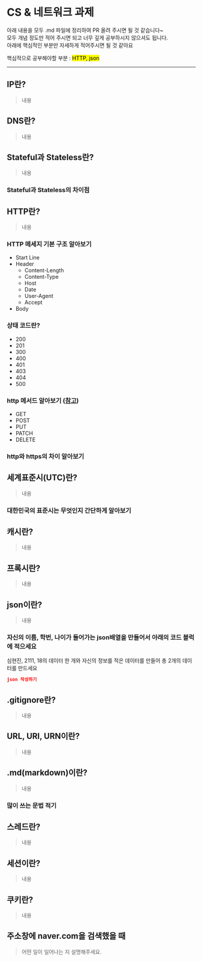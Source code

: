 # CS & 네트워크 과제

아래 내용을 모두 .md 파일에 정리하여 PR 올려 주시면 될 것 같습니다~<br>
모두 개념 정도만 적어 주시면 되고 너무 깊게 공부하시지 않으셔도 됩니다.<br>
아래에 핵심적인 부분만 자세하게 적어주시면 될 것 같아요<br>

핵심적으로 공부해야할 부분 : <mark>HTTP, json<mark><br>

- - -

## IP란?
> 내용

## DNS란?
> 내용

## Stateful과 Stateless란?
> 내용

### Stateful과 Stateless의 차이점

## HTTP란?
> 내용
### HTTP 메세지 기본 구조 알아보기
- Start Line
- Header
  - Content-Length
  - Content-Type
  - Host
  - Date
  - User-Agent
  - Accept
- Body
### 상태 코드란?
- 200
- 201
- 300
- 400
- 401
- 403
- 404
- 500
### http 메서드 알아보기 ([참고](https://inpa.tistory.com/entry/WEB-%F0%9F%8C%90-HTTP-%EB%A9%94%EC%84%9C%EB%93%9C-%EC%A2%85%EB%A5%98-%ED%86%B5%EC%8B%A0-%EA%B3%BC%EC%A0%95-%F0%9F%92%AF-%EC%B4%9D%EC%A0%95%EB%A6%AC))
- GET
- POST
- PUT
- PATCH
- DELETE
### http와 https의 차이 알아보기

## 세계표준시(UTC)란?
> 내용
### 대한민국의 표준시는 무엇인지 **간단**하게 알아보기

## 캐시란?
> 내용

## 프록시란?
> 내용

## json이란?
> 내용
### 자신의 이름, 학번, 나이가 들어가는 json배열을 만들어서 아래의 코드 블럭에 적으세요
심현진, 2111, 18의 데이터 한 개와 자신의 정보를 적은 데이터를 만들어 총 2개의 데이터를 만드세요
```json
json 작성하기
```

## .gitignore란?
> 내용

## URL, URI, URN이란?
> 내용

## .md(markdown)이란?
> 내용
### 많이 쓰는 문법 적기

## 스레드란?
> 내용

## 세션이란?
> 내용

## 쿠키란?
> 내용

## 주소창에 naver.com을 검색했을 때
> 어떤 일이 일어나는 지 설명해주세요.

